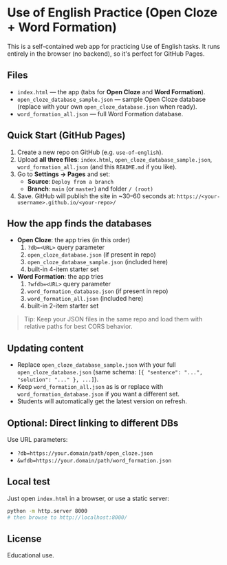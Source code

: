 # Use of English Practice (Open Cloze + Word Formation)

This is a self-contained web app for practicing Use of English tasks. It runs entirely in the browser (no backend), so it's perfect for GitHub Pages.

## Files
- `index.html` — the app (tabs for **Open Cloze** and **Word Formation**).
- `open_cloze_database_sample.json` — sample Open Cloze database (replace with your own `open_cloze_database.json` when ready).
- `word_formation_all.json` — full Word Formation database.

## Quick Start (GitHub Pages)
1. Create a new repo on GitHub (e.g. `use-of-english`).
2. Upload **all three files**: `index.html`, `open_cloze_database_sample.json`, `word_formation_all.json` (and this `README.md` if you like).
3. Go to **Settings → Pages** and set:
   - **Source**: `Deploy from a branch`
   - **Branch**: `main` (or `master`) and folder `/ (root)`
4. Save. GitHub will publish the site in ~30–60 seconds at:
   `https://<your-username>.github.io/<your-repo>/`

## How the app finds the databases
- **Open Cloze**: the app tries (in this order)
  1. `?db=<URL>` query parameter
  2. `open_cloze_database.json` (if present in repo)
  3. `open_cloze_database_sample.json` (included here)
  4. built-in 4-item starter set
- **Word Formation**: the app tries
  1. `?wfdb=<URL>` query parameter
  2. `word_formation_database.json` (if present in repo)
  3. `word_formation_all.json` (included here)
  4. built-in 2-item starter set

> Tip: Keep your JSON files in the same repo and load them with relative paths for best CORS behavior.

## Updating content
- Replace `open_cloze_database_sample.json` with your full `open_cloze_database.json` (same schema: `[{ "sentence": "...", "solution": "..." }, ...]`).
- Keep `word_formation_all.json` as is or replace with `word_formation_database.json` if you want a different set.
- Students will automatically get the latest version on refresh.

## Optional: Direct linking to different DBs
Use URL parameters:
- `?db=https://your.domain/path/open_cloze.json`
- `&wfdb=https://your.domain/path/word_formation.json`

## Local test
Just open `index.html` in a browser, or use a static server:
```bash
python -m http.server 8000
# then browse to http://localhost:8000/
```

## License
Educational use.
